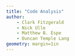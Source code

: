 ```yaml
---
title: "Code Analysis"
author:
	- Clark Fitzgerald
	- Nick Ulle
	- Matthew B. Espe
	- Duncan Temple Lang
geometry: margin=1in
---
```

